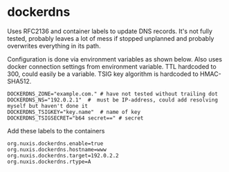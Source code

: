 # dockerdns
Uses RFC2136 and container labels to update DNS records.
It's not fully tested, probably leaves a lot of mess if stopped unplanned and probably overwrites everything in its path.

Configuration is done via environment variables as shown below. Also uses docker connection settings from environment variable. TTL hardcoded to 300, could easily be a variable. TSIG key algorithm is hardcoded to HMAC-SHA512.

    DOCKERDNS_ZONE="example.com." # have not tested without trailing dot
    DOCKERDNS_NS="192.0.2.1"  #  must be IP-address, could add resolving myself but haven't done it
    DOCKERDNS_TSIGKEY="key.name"  # name of key
    DOCKERDNS_TSIGSECRET="b64 secret==" # secret


Add these labels to the containers

    org.nuxis.dockerdns.enable=true
    org.nuxis.dockerdns.hostname=www
    org.nuxis.dockerdns.target=192.0.2.2
    org.nuxis.dockerdns.rtype=A

